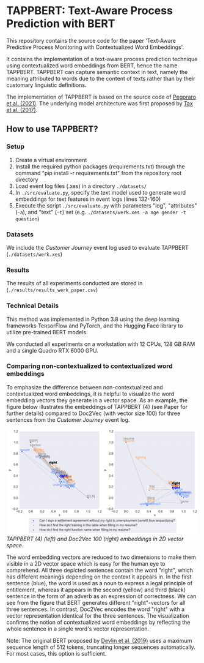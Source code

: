 # TAPPBERT: Text-Aware Process Prediction with BERT

This repository contains the source code for the paper 'Text-Aware Predictive Process Monitoring with Contextualized Word Embeddings'.

It contains the implementation of a text-aware process prediction technique using contextualized word embeddings from BERT, hence the name TAPPBERT. TAPPBERT can capture semantic context in text, namely the meaning attributed to words due to the content of texts rather than by their customary linguistic definitions. 

The implementation of TAPPBERT is based on the source code of [Pegoraro et al. (2021)](https://arxiv.org/abs/2104.09962).
The underlying model architecture was first proposed by [Tax et al. (2017)](https://arxiv.org/abs/1612.02130).


## How to use TAPPBERT?
### Setup
1. Create a virtual environment
2. Install the required python packages (requirements.txt) through the command "pip install -r requirements.txt" from the repository root directory 
3. Load event log files (.xes) in a directory ``./datasets/``
4. In ``./src/evaluate.py``, specify the text model used to generate word embeddings for text features in event logs (lines 132-160)
5. Execute the script ``./src/evaluate.py`` with parameters "log", "attributes" (``-a``), and "text" (``-t``) set 
(e.g. ``./datasets/werk.xes -a age gender -t question``)

### Datasets
We include the *Customer Journey* event log used to evaluate TAPPBERT (``./datasets/werk.xes``)

### Results
The results of all experiments conducted are stored in (``./results/results_werk_paper.csv``)

### Technical Details
This method was implemented in Python 3.8 using the deep learning frameworks TensorFlow and PyTorch, and the Hugging Face library to utilize pre-trained BERT models. 

We conducted all experiments on a workstation with 12 CPUs, 128 GB RAM and a single Quadro RTX 6000 GPU.

### Comparing non-contextualized to contextualized word embeddings
To emphasize the difference between non-contextualized and contextualized word embeddings, it is helpful to visualize the word embedding vectors they generate in a vector space.
As an example, the figure below illustrates the embeddings of TAPPBERT (4) (see Paper for further details) compared to Doc2Vec (with vector size 100) for three sentences from the *Customer Journey* event log.

![](./plots/embeddings_right.png)
*TAPPBERT (4) (left) and Doc2Vec 100 (right) embeddings in 2D vector space.*

  The word embedding vectors are reduced to two dimensions to make them visible in a 2D vector space which is easy for the human eye to comprehend.
  All three depicted sentences contain the word "right", which has different meanings depending on the context it appears in.
  In the first sentence (blue), the word is used as a noun to express a legal principle of entitlement, whereas it appears in the second (yellow) and third (black) sentence in the form of an adverb as an expression of correctness.
  We can see from the figure that BERT generates different "right"-vectors for all three sentences. 
  In contrast, Doc2Vec encodes the word "right" with a vector representation identical for the three sentences.
  The visualization confirms the notion of contextualized word embeddings by reflecting the whole sentence in a single word's vector representation.
  
Note: The original BERT proposed by [Devlin et al. (2019)](https://arxiv.org/abs/1810.04805) uses a maximum sequence length of 512 tokens, truncating longer sequences automatically. For most cases, this option is sufficient.
